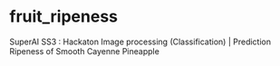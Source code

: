 # fruit_ripeness
SuperAI SS3 : Hackaton Image processing (Classification) | Prediction Ripeness of Smooth Cayenne Pineapple 

